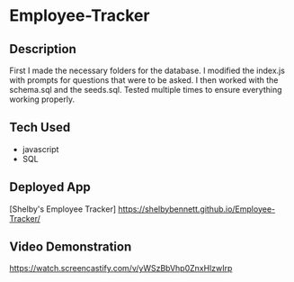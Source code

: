 # Employee-Tracker

## Description 
First I made the necessary folders for the database. I modified the index.js with prompts for questions that were to be asked. I then worked with the schema.sql and the seeds.sql. Tested multiple times to ensure everything working properly.

## Tech Used
* javascript
* SQL

## Deployed App
[Shelby's Employee Tracker] https://shelbybennett.github.io/Employee-Tracker/ 

## Video Demonstration
https://watch.screencastify.com/v/yWSzBbVhp0ZnxHlzwIrp
